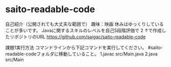 # saito-readable-code
自己紹介（公開されても大丈夫な範囲で）
趣味：映画 
休みはゆっくりしていることが多いです。
Javaに関するスキルのレベルを自己5段階評価で 2
↑で作成したリポジトリのURL https://github.com/saigac/saito-readable-code

課題1実行方法
コマンドラインから下記コマンドを実行してください。
#saito-readable-codeフォルダに移動していること。
1.javac src/Main.java
2.java src/Main

